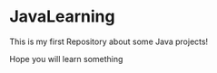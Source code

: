 # JavaLearning

This is my first Repository about some Java projects!

Hope you will learn something
